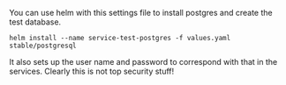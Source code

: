 You can use helm with this settings file to install postgres and create the test database.

`helm install --name service-test-postgres -f values.yaml stable/postgresql`

It also sets up the user name and password to correspond with that in the services. Clearly this is not top security stuff!
